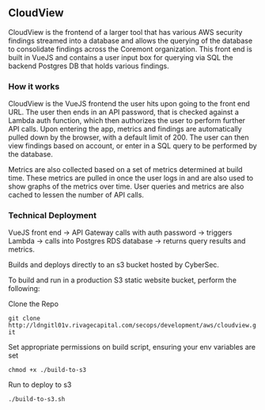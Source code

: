 ## CloudView

CloudView is the frontend of a larger tool that has various AWS security findings streamed into a database and allows the querying of the database to consolidate findings across the Coremont organization. This front end
is built in VueJS and contains a user input box for querying via SQL the backend Postgres DB that holds various findings.

### How it works

CloudView is the VueJS frontend the user hits upon going to the front end URL. The user then ends in an API password, that is checked against a Lambda auth function, which then authorizes the user to perform
further API calls. Upon entering the app, metrics and findings are automatically pulled down by the browser, with a default limit of 200. The user can then view findings based on account, or enter in a SQL query
to be performed by the database. 

Metrics are also collected based on a set of metrics determined at build time. These metrics are pulled in once the user logs in and are also used to show graphs of the metrics over time. User queries and
metrics are also cached to lessen the number of API calls.

### Technical Deployment

VueJS front end -> API Gateway calls with auth password -> triggers Lambda -> calls into Postgres RDS database -> returns query results and metrics.

Builds and deploys directly to an s3 bucket hosted by CyberSec.

To build and run in a production S3 static website bucket, perform the following:

Clone the Repo

`git clone http://ldngitl01v.rivagecapital.com/secops/development/aws/cloudview.git`

Set appropriate permissions on build script, ensuring your env variables are set

`chmod +x ./build-to-s3`

Run to deploy to s3

`./build-to-s3.sh`
